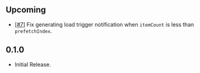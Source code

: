 ## Upcoming

- [[#7](https://github.com/xsahil03x/super_paging/issues/7)] Fix generating load trigger notification when `itemCount` is less than `prefetchIndex`.

## 0.1.0

- Initial Release.